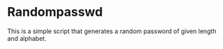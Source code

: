# Randompasswd

This is a simple script that generates a random password of given length and alphabet.